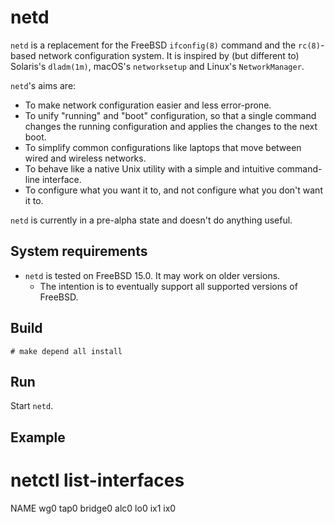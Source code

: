 # netd

`netd` is a replacement for the FreeBSD `ifconfig(8)` command and the
`rc(8)`-based network configuration system.  It is inspired by (but different
to) Solaris's `dladm(1m)`, macOS's `networksetup` and Linux's `NetworkManager`.

`netd`'s aims are:

* To make network configuration easier and less error-prone.
* To unify "running" and "boot" configuration, so that a single command changes
  the running configuration and applies the changes to the next boot.
* To simplify common configurations like laptops that move between wired and
  wireless networks.
* To behave like a native Unix utility with a simple and intuitive command-line
  interface.
* To configure what you want it to, and not configure what you don't want it to.

`netd` is currently in a pre-alpha state and doesn't do anything useful.

## System requirements

* `netd` is tested on FreeBSD 15.0.  It may work on older versions.
    * The intention is to eventually support all supported versions of FreeBSD.

## Build

```
# make depend all install
```

## Run

Start `netd`.

## Example

# netctl list-interfaces
NAME
wg0
tap0
bridge0
alc0
lo0
ix1
ix0

